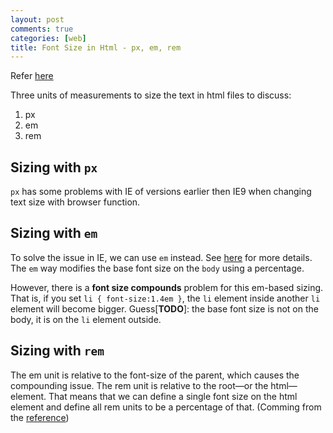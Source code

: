 ```yaml
---
layout: post
comments: true
categories: [web]
title: Font Size in Html - px, em, rem
---
```


Refer [here](http://snook.ca/archives/html_and_css/font-size-with-rem)

Three units of measurements to size the text in html files to discuss:

1. px
2. em
3. rem

<!-- more -->

## Sizing with `px`

`px` has some problems with IE of versions earlier then IE9 when changing text size with browser function.

## Sizing with `em`

To solve the issue in IE, we can use `em` instead. See [here](http://clagnut.com/blog/348/) for more details. The `em` way modifies the base font size on the `body` using a percentage.

However, there is a **font size compounds** problem for this em-based sizing. That is, if you set `li { font-size:1.4em }`, the `li` element inside another `li` element will become bigger. Guess[**TODO**]: the base font size is not on the body, it is on the `li` element outside.

## Sizing with `rem`

The em unit is relative to the font-size of the parent, which causes the compounding issue. The rem unit is relative to the root—or the html—element. That means that we can define a single font size on the html element and define all rem units to be a percentage of that. (Comming from the [reference](http://snook.ca/archives/html_and_css/font-size-with-rem))

